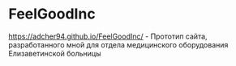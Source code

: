 # FeelGoodInc

https://adcher94.github.io/FeelGoodInc/ - Прототип сайта, разработанного мной для отдела медицинского оборудования Елизаветинской больницы
